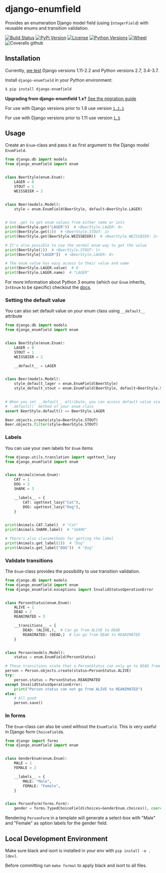 # django-enumfield

Provides an enumeration Django model field (using `IntegerField`) with reusable enums and transition validation.

[![Build Status](https://travis-ci.org/5monkeys/django-enumfield.svg?branch=master)](https://travis-ci.org/5monkeys/django-enumfield)
[![PyPi Version](https://img.shields.io/pypi/v/django-enumfield.svg)](https://pypi.python.org/pypi/django-enumfield)
[![License](https://img.shields.io/pypi/l/django-enumfield.svg)](https://pypi.python.org/pypi/django-enumfield)
[![Python Versions](https://img.shields.io/pypi/pyversions/django-enumfield.svg)](https://pypi.python.org/pypi/django-enumfield)
[![Wheel](https://img.shields.io/pypi/wheel/django-enumfield.svg)](https://pypi.python.org/pypi/django-enumfield)
![Coveralls github](https://img.shields.io/coveralls/github/5monkeys/django-enumfield)

Installation
------------

Currently, [we test](https://travis-ci.org/5monkeys/django-enumfield) Django versions 1.11-2.2 and Python versions 2.7, 3.4-3.7.

Install `django-enumfield` in your Python environment:

```sh
$ pip install django-enumfield
```

**Upgrading from django-enumfield 1.x?** [See the migration guide](docs/migrate-to-20.md) 

For use with Django versions prior to 1.8 use version 
[`1.2.1`](https://github.com/5monkeys/django-enumfield/tree/1.2.1)

For use with Django versions prior to 1.11 use version 
[`1.5`](https://github.com/5monkeys/django-enumfield/tree/1.5)

Usage
-----

Create an `Enum`-class and pass it as first argument to the Django model `EnumField`.

```python
from django.db import models
from django_enumfield import enum


class BeerStyle(enum.Enum):
    LAGER = 0
    STOUT = 1
    WEISSBIER = 2


class Beer(models.Model):
    style = enum.EnumField(BeerStyle, default=BeerStyle.LAGER)
    

# Use .get to get enum values from either name or ints
print(BeerStyle.get("LAGER"))  # <BeerStyle.LAGER: 0>
print(BeerStyle.get(1))  # <BeerStyle.STOUT: 1>
print(BeerStyle.get(BeerStyle.WEISSBIER))  # <BeerStyle.WEISSBIER: 2>

# It's also possible to use the normal enum way to get the value
print(BeerStyle(1))  # <BeerStyle.STOUT: 1>
print(BeerStyle["LAGER"])  # <BeerStyle.LAGER: 0>

# The enum value has easy access to their value and name
print(BeerStyle.LAGER.value)  # 0
print(BeerStyle.LAGER.name)  # "LAGER"
```

For more information about Python 3 enums 
(which our `Enum` inherits, `IntEnum` to be specific) 
checkout the [docs](https://docs.python.org/3/library/enum.html).


### Setting the default value

You can also set default value on your enum class using `__default__`
attribute

```python
from django.db import models
from django_enumfield import enum


class BeerStyle(enum.Enum):
    LAGER = 0
    STOUT = 1
    WEISSBIER = 2

    __default__ = LAGER


class Beer(models.Model):
    style_default_lager = enum.EnumField(BeerStyle)
    style_default_stout = enum.EnumField(BeerStyle, default=BeerStyle.STOUT)
    

# When you set __default__ attribute, you can access default value via
# `.default()` method of your enum class
assert BeerStyle.default() == BeerStyle.LAGER

Beer.objects.create(style=BeerStyle.STOUT)
Beer.objects.filter(style=BeerStyle.STOUT)
```

### Labels

You can use your own labels for `Enum` items

```python
from django.utils.translation import ugettext_lazy
from django_enumfield import enum


class Animals(enum.Enum):
    CAT = 1
    DOG = 2
    SHARK = 3

    __labels__ = {
        CAT: ugettext_lazy("Cat"),
        DOG: ugettext_lazy("Dog"),
    }
    

print(Animals.CAT.label)  # "Cat"
print(Animals.SHARK.label)  # "SHARK"

# There's also classmethods for getting the label 
print(Animals.get_label(2))  # "Dog"
print(Animals.get_label("DOG"))  # "Dog"
```

### Validate transitions

The `Enum`-class provides the possibility to use transition validation.

```python
from django.db import models
from django_enumfield import enum
from django_enumfield.exceptions import InvalidStatusOperationError


class PersonStatus(enum.Enum):
    ALIVE = 1
    DEAD = 2
    REANIMATED = 3

    __transitions__ = {
        DEAD: (ALIVE,),  # Can go from ALIVE to DEAD
        REANIMATED: (DEAD,)  # Can go from DEAD to REANIMATED
    }


class Person(models.Model):
    status = enum.EnumField(PersonStatus)

# These transitions state that a PersonStatus can only go to DEAD from ALIVE and to REANIMATED from DEAD.
person = Person.objects.create(status=PersonStatus.ALIVE)
try:
    person.status = PersonStatus.REANIMATED
except InvalidStatusOperationError:
    print("Person status can not go from ALIVE to REANIMATED")
else:
    # All good
    person.save()
```

### In forms

The `Enum`-class can also be used without the `EnumField`. This is very useful in Django form `ChoiceField`s.

```python
from django import forms
from django_enumfield import enum


class GenderEnum(enum.Enum):
    MALE = 1
    FEMALE = 2

    __labels__ = {
        MALE: "Male",
        FEMALE: "Female",
    }


class PersonForm(forms.Form):
    gender = forms.TypedChoiceField(choices=GenderEnum.choices(), coerce=int)
```

Rendering `PersonForm` in a template will generate a select-box with "Male" and "Female" as option labels for the gender field.


Local Development Environment
-----------------------------

Make sure black and isort is installed in your env with `pip install -e .[dev]`.

Before committing run `make format` to apply black and isort to all files.
